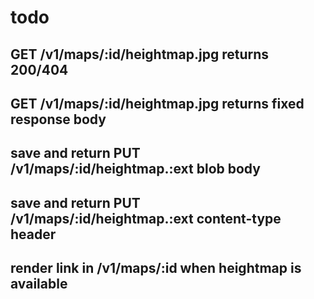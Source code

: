 # todo
## GET /v1/maps/:id/heightmap.jpg returns 200/404
## GET /v1/maps/:id/heightmap.jpg returns fixed response body
## save and return PUT /v1/maps/:id/heightmap.:ext blob body 
## save and return PUT /v1/maps/:id/heightmap.:ext content-type header
## render link in /v1/maps/:id when heightmap is available
